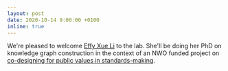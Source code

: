```yaml
---
layout: post
date: 2020-10-14 9:00:00 +0100
inline: true
---
```

We're pleased to welcome [Effy Xue Li](https://effyli.github.io) to the lab. She'll be doing her PhD on knowledge graph construction in the context of an NWO funded project on [co-designing for public values in standards-making](https://www.nwo-mvi.nl/project/making-hidden-visible-co-designing-public-values-standards-making-and-governance).
